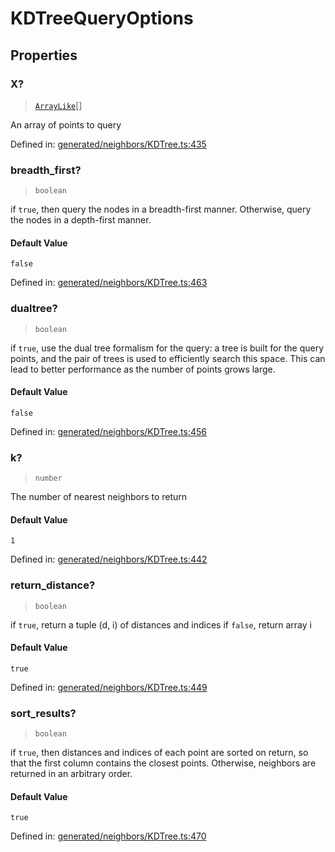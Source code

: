 # KDTreeQueryOptions

## Properties

### X?

> [`ArrayLike`](../types/ArrayLike.md)[]

An array of points to query

Defined in:  [generated/neighbors/KDTree.ts:435](https://github.com/transitive-bullshit/scikit-learn-ts/blob/b59c1ff/packages/sklearn/src/generated/neighbors/KDTree.ts#L435)

### breadth\_first?

> `boolean`

if `true`, then query the nodes in a breadth-first manner. Otherwise, query the nodes in a depth-first manner.

#### Default Value

`false`

Defined in:  [generated/neighbors/KDTree.ts:463](https://github.com/transitive-bullshit/scikit-learn-ts/blob/b59c1ff/packages/sklearn/src/generated/neighbors/KDTree.ts#L463)

### dualtree?

> `boolean`

if `true`, use the dual tree formalism for the query: a tree is built for the query points, and the pair of trees is used to efficiently search this space. This can lead to better performance as the number of points grows large.

#### Default Value

`false`

Defined in:  [generated/neighbors/KDTree.ts:456](https://github.com/transitive-bullshit/scikit-learn-ts/blob/b59c1ff/packages/sklearn/src/generated/neighbors/KDTree.ts#L456)

### k?

> `number`

The number of nearest neighbors to return

#### Default Value

`1`

Defined in:  [generated/neighbors/KDTree.ts:442](https://github.com/transitive-bullshit/scikit-learn-ts/blob/b59c1ff/packages/sklearn/src/generated/neighbors/KDTree.ts#L442)

### return\_distance?

> `boolean`

if `true`, return a tuple (d, i) of distances and indices if `false`, return array i

#### Default Value

`true`

Defined in:  [generated/neighbors/KDTree.ts:449](https://github.com/transitive-bullshit/scikit-learn-ts/blob/b59c1ff/packages/sklearn/src/generated/neighbors/KDTree.ts#L449)

### sort\_results?

> `boolean`

if `true`, then distances and indices of each point are sorted on return, so that the first column contains the closest points. Otherwise, neighbors are returned in an arbitrary order.

#### Default Value

`true`

Defined in:  [generated/neighbors/KDTree.ts:470](https://github.com/transitive-bullshit/scikit-learn-ts/blob/b59c1ff/packages/sklearn/src/generated/neighbors/KDTree.ts#L470)
